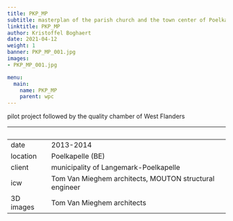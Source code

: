```yaml
---
title: PKP_MP
subtitle: masterplan of the parish church and the town center of Poelkapelle
linktitle: PKP_MP
author: Kristoffel Boghaert
date: 2021-04-12
weight: 1
banner: PKP_MP_001.jpg
images:
- PKP_MP_001.jpg

menu:
  main:
    name: PKP_MP
    parent: wpc
---
```

pilot project followed by the quality chamber of West Flanders

&nbsp;|&nbsp;
------|------
date  |   2013-2014
location	|		Poelkapelle (BE)
client		|		municipality of Langemark-Poelkapelle
icw			|   Tom Van Mieghem architects, MOUTON structural engineer
3D images   |   Tom Van Mieghem architects
